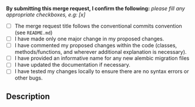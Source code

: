 <!--
SPDX-FileCopyrightText: Copyright (C) 2023 Opal Health Informatics Group at the Research Institute of the McGill University Health Centre <john.kildea@mcgill.ca>

SPDX-License-Identifier: AGPL-3.0-or-later
-->

<!-- markdownlint-disable first-line-heading -->

**By submitting this merge request, I confirm the following:** _please fill any appropriate checkboxes, e.g: [x]_

- [ ] The merge request title follows the conventional commits convention (see `README.md`)
- [ ] I have made only one major change in my proposed changes.
- [ ] I have commented my proposed changes within the code (classes, methods/functions, and wherever additional explanation is necessary).
- [ ] I have provided an informative name for any new alembic migration files
- [ ] I have updated the documentation if necessary.
- [ ] I have tested my changes locally to ensure there are no syntax errors or other bugs.

## Description

<!--
    Describe what behaviour is changed by this MR.
    Optionally, describe any additional context as to why you are making these changes
    (if it is not clear from any corresponding issue).
-->

<!--
    Reference the corresponding (Jira) issue here.
    If this merge request addresses the corresponding ticket, you can use "Closes <issue>" to convey this.
    If it relates to an issue but does not close it, use "See <issue>" instead.
-->
